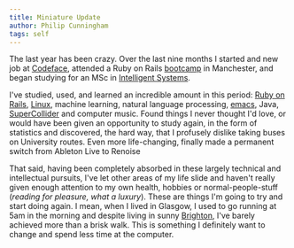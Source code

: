 ```yaml
---
title: Miniature Update
author: Philip Cunningham
tags: self
---
```


The last year has been crazy. Over the last nine months I started and new job at
[Codeface](http://www.codeface.com/), attended a Ruby on Rails
[bootcamp](http://ricroberts.com/articles/ruby-on-rails-bootcamp-at-manchester-madlab)
in Manchester, and began studying for an MSc in
[Intelligent Systems](http://www.sussex.ac.uk/informatics/).

I've studied, used, and learned an incredible amount in this period:
[Ruby on Rails](http://rubyonrails.org/), [Linux](http://xubuntu.org/), machine
learning, natural language processing,
[emacs](http://www.gnu.org/software/emacs/), Java,
[SuperCollider](/images/modfm_synth.jpg) and computer music. Found things I
never thought I'd love, or would have been given an opportunity to study again,
in the form of statistics and discovered, the hard way, that I profusely dislike
taking buses on University routes. Even more life-changing, finally made a
permanent switch from Ableton Live to Renoise

That said, having been completely absorbed in these largely technical and
intellectual pursuits, I've let other areas of my life slide and haven't really
given enough attention to my own health, hobbies or normal-people-stuff
(*reading for pleasure, what a luxury*). These are things I'm going to try and
start doing again. I mean, when I lived in Glasgow, I used to go running at 5am
in the morning and despite living in sunny
[Brighton](http://www.flickr.com/photos/unsymbol/5326711185/in/photostream),
I've barely achieved more than a brisk walk. This is something I definitely want
to change and spend less time at the computer.

